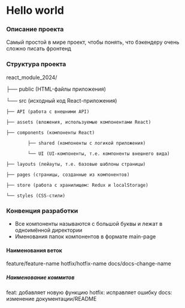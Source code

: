 # Hello world

### Описание проекта
Самый простой в мире проект, чтобы понять, что бэкендеру очень сложно писать фронтенд

### Структура проекта
react_module_2024/

├── public (HTML-файлы приложения)

└── src (исходный код React-приложения)

    ├── API (работа с внешними API)

    ├── assets (вложения, используемые компонентами React)

    ├── components (компоненты React)

            ├── shared (компоненты с логикой приложения)

            └── UI (UI-компоненты, т.е. компоненты внешнего вида)

    ├── layouts (лейауты, т.е. базовые шаблоны страницы)

    ├── pages (страницы, созданные из компонентов)

    ├── store (работа с хранилищем: Redux и localStorage)

    └── styles (CSS-стили)

### Конвенция разработки
- Все компоненты называются с большой буквы и лежат в одноимённой директории
- Именования папок компонентов в формате main-page

#### Наименования веток
feature/feature-name
hotfix/hotfix-name
docs/docs-change-name

##### Наименование коммитов
feat: добавляет новую функцию
hotfix: исправляет ошибку
docs: изменение документации/README
